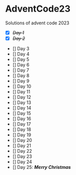 # AdventCode23
Solutions of advent code 2023
- [x] ~~*Day 1*~~
- [x] ~~*Day 2*~~
- [] Day 3
- [] Day 4
- [] Day 5
- [] Day 6
- [] Day 7
- [] Day 8
- [] Day 9
- [] Day 10
- [] Day 11
- [] Day 12
- [] Day 13
- [] Day 14
- [] Day 15
- [] Day 16
- [] Day 17
- [] Day 18
- [] Day 19
- [] Day 20
- [] Day 21
- [] Day 22
- [] Day 23
- [] Day 24
- [] Day 25: ***Merry Christmas***
